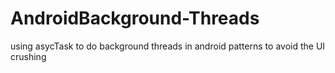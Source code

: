 # AndroidBackground-Threads
using asycTask to do background threads in android patterns to avoid the UI crushing


